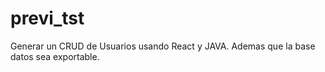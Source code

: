 # previ_tst
Generar un CRUD de Usuarios usando React y JAVA. Ademas que la base datos sea exportable.
